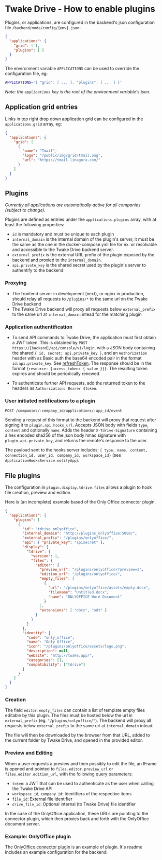# Twake Drive - How to enable plugins

Plugins, or applications, are configured in the backend's json configuration file `/backend/node/config/{env}.json`:

```json
{
  "applications": {
    "grid": [ ],
    "plugins": [ ]
  }
}
```

The environment variable `APPLICATIONS` can be used to override the configuration file, eg:

```sh
APPLICATIONS='{ "grid": [ ... ], "plugins": [ ... ] }'
```

*Note: the `applications` key is the root of the environment variable's json.*

## Application grid entries

Links in top right drop down application grid can be configured in the `applications.grid` array, eg:

```json
{
  "applications": {
    "grid": [
      {
        "name": "Tmail",
        "logo": "/public/img/grid/tmail.png",
        "url": "https://tmail.linagora.com/"
      }
    ]
  }
}
```

## Plugins

*Currently all applications are automatically active for all companies (subject to change).*

Plugins are defined as entries under the `applications.plugins` array, with at least the following properties:

- `id` is mandatory and must be unique to each plugin
- `internal_domain` is the internal domain of the plugin's server, it must be the same as the one in the docker-compose.yml file for ex. or resolvable and accessible to the Twake Drive backend server.
- `external_prefix` is the external URL prefix of the plugin exposed by the backend and proxied to the `internal_domain`.
- `api.private_key` is the shared secret used by the plugin's server to authentify to the backend

### Proxying

- The frontend server in development (next), or nginx in production, should relay all requests to `/plugins/*` to the same url on the Twake Drive backend
- The Twake Drive backend will proxy all requests below `external_prefix` to the same url at `internal_domain` intead for the matching plugin

### Application authentification

- To send API commands to Twake Drive, the application must first obtain a JWT token. This is obtained by `POST https://[backend]/api/console/v1/login`, with a JSON body containing the shared `{ id, secret: api.private_key }`, and an `Authorization` header with as Basic auth the base64 encoded pair in the format `id:api.private_key`. See [refreshToken](https://github.com/linagora/twake-drive/blob/main/tdrive/connectors/onlyoffice-connector/src/services/api.service.ts). The response should be in the format `{resource: {access_token: { value }}}`. The resulting token expires and should be periodically renewed.

- To authenticate further API requests, add the returned token to the headers as `Authorization: Bearer $token`.

### User initiated notifications to a plugin

`POST /companies/:company_id/applications/:app_id/event`

Sending a request of this format to the backend will proxy that request after signing it to `plugin.api.hooks_url`. Accepts JSON body with fields `type`, `content` and optionally `name`. Adds the header `X-Tdrive-Signature` containing a hex encoded sha256 of the json body hmac signature with `plugin.api.private_key`, and returns the remote's response to the user.

The payload sent to the hooks server includes: `{ type, name, content, connection_id, user_id, company_id, workspace_id}` (see `ApplicationHooksService.notifyApp`).

## File plugins

The configuration in `plugin.display.tdrive.files` allows a plugin to hook file creation, preview and edition.

Here is (an incomplete) example based of the Only Office connector plugin.

```json
{
  "applications": {
    "plugins": [
      {
        "id": "tdrive_onlyoffice",
        "internal_domain": "http://plugins_onlyoffice:5000/",
        "external_prefix": "/plugins/onlyoffice/",
        "api": { "private_key": "apisecret" },
        "display": {
          "tdrive": {
            "version": 1,
            "files": {
              "editor": {
                "preview_url": "/plugins/onlyoffice/?preview=1",
                "edition_url": "/plugins/onlyoffice/",
                "empty_files": [
                  {
                    "url": "/plugins/onlyoffice/assets/empty.docx",
                    "filename": "Untitled.docx",
                    "name": "ONLYOFFICE Word Document"
                  }
                ],
                "extensions": [ "docx", "odt" ]
              }
            }
          }
        },
        "identity": {
          "code": "only_office",
          "name": "Only Office",
          "icon": "/plugins/onlyoffice/assets/logo.png",
          "description": null,
          "website": "http://twake.app/",
          "categories": [],
          "compatibility": ["tdrive"]
        }
      }
    ]
  }
}
```

### Creation

The field `editor.empty_files` can contain a list of template empty files editable by this plugin. The files must be hosted below the url in `external_prefix` (eg. `"/plugins/onlyoffice/"`). The backend will proxy all requests below `external_prefix` to the same url at `internal_domain` intead.

The file will then be downloaded by the browser from that URL, added to the current folder by Twake Drive, and opened in the provided editor.

### Preview and Editing

When a user requests a preview and then possibly to edit the file, an IFrame is opened and pointed to `files.editor.preview_url` or `files.editor.edition_url`, with the following query parameters:

  - `token`: a JWT that can be used to authenticate as the user when calling the Twake Drive API
  - `workspace_id`, `company_id`: Identifiers of the respective items
  - `file_id`: External file identifier
  - `drive_file_id`: Optional internal (to Twake Drive) file identifier

In the case of the OnlyOffice application, these URLs are pointing to the connector plugin, which then proxies back and forth with the OnlyOffice document server.

### Example: OnlyOffice plugin

The [OnlyOffice connector plugin](https://github.com/linagora/twake-drive/tree/main/tdrive/connectors/onlyoffice-connector) is an example of plugin. It's readme includes an example configuration for the backend.
